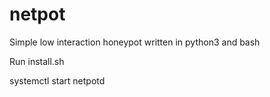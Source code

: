 # netpot
Simple low interaction honeypot written in python3 and bash

Run install.sh

systemctl start netpotd
